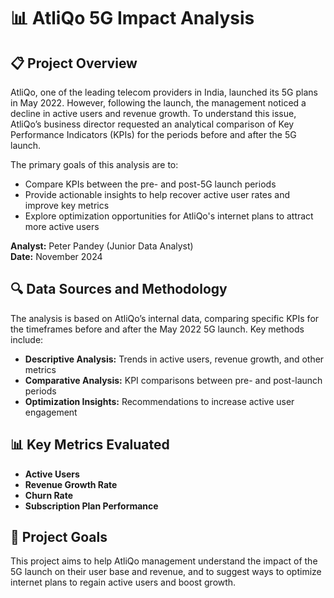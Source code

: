 # 📊 AtliQo 5G Impact Analysis 

## 📋 Project Overview

AtliQo, one of the leading telecom providers in India, launched its 5G plans in May 2022. However, following the launch, the management noticed a decline in active users and revenue growth. To understand this issue, AtliQo’s business director requested an analytical comparison of Key Performance Indicators (KPIs) for the periods before and after the 5G launch.

The primary goals of this analysis are to:
- Compare KPIs between the pre- and post-5G launch periods
- Provide actionable insights to help recover active user rates and improve key metrics
- Explore optimization opportunities for AtliQo's internet plans to attract more active users

**Analyst:** Peter Pandey (Junior Data Analyst)  
**Date:** November 2024

## 🔍 Data Sources and Methodology

The analysis is based on AtliQo’s internal data, comparing specific KPIs for the timeframes before and after the May 2022 5G launch. Key methods include:
- **Descriptive Analysis:** Trends in active users, revenue growth, and other metrics
- **Comparative Analysis:** KPI comparisons between pre- and post-launch periods
- **Optimization Insights:** Recommendations to increase active user engagement

## 📊 Key Metrics Evaluated
- **Active Users**
- **Revenue Growth Rate**
- **Churn Rate**
- **Subscription Plan Performance**

## 🚀 Project Goals

This project aims to help AtliQo management understand the impact of the 5G launch on their user base and revenue, and to suggest ways to optimize internet plans to regain active users and boost growth.
